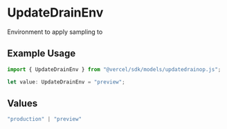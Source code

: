 # UpdateDrainEnv

Environment to apply sampling to

## Example Usage

```typescript
import { UpdateDrainEnv } from "@vercel/sdk/models/updatedrainop.js";

let value: UpdateDrainEnv = "preview";
```

## Values

```typescript
"production" | "preview"
```